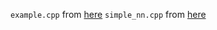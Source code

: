 `example.cpp` from [here](https://pytorch.org/cppdocs/installing.html)
`simple_nn.cpp` from [here](https://pytorch.org/cppdocs/frontend.html)
